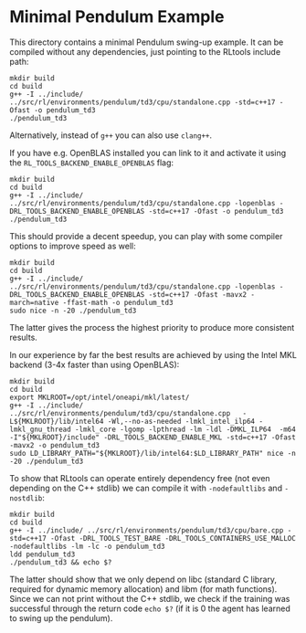 # Minimal Pendulum Example
This directory contains a minimal Pendulum swing-up example. It can be compiled without any dependencies, just pointing to the RLtools include path:

```
mkdir build
cd build
g++ -I ../include/ ../src/rl/environments/pendulum/td3/cpu/standalone.cpp -std=c++17 -Ofast -o pendulum_td3
./pendulum_td3
```

Alternatively, instead of `g++` you can also use `clang++`.

If you have e.g. OpenBLAS installed you can link to it and activate it using the `RL_TOOLS_BACKEND_ENABLE_OPENBLAS` flag:

```
mkdir build
cd build
g++ -I ../include/ ../src/rl/environments/pendulum/td3/cpu/standalone.cpp -lopenblas -DRL_TOOLS_BACKEND_ENABLE_OPENBLAS -std=c++17 -Ofast -o pendulum_td3
./pendulum_td3
```

This should provide a decent speedup, you can play with some compiler options to improve speed as well:
```
mkdir build
cd build
g++ -I ../include/ ../src/rl/environments/pendulum/td3/cpu/standalone.cpp -lopenblas -DRL_TOOLS_BACKEND_ENABLE_OPENBLAS -std=c++17 -Ofast -mavx2 -march=native -ffast-math -o pendulum_td3
sudo nice -n -20 ./pendulum_td3
```
The latter gives the process the highest priority to produce more consistent results.

In our experience by far the best results are achieved by using the Intel MKL backend (3-4x faster than using OpenBLAS):
```
mkdir build
cd build
export MKLROOT=/opt/intel/oneapi/mkl/latest/
g++ -I ../include/ ../src/rl/environments/pendulum/td3/cpu/standalone.cpp   -L${MKLROOT}/lib/intel64 -Wl,--no-as-needed -lmkl_intel_ilp64 -lmkl_gnu_thread -lmkl_core -lgomp -lpthread -lm -ldl -DMKL_ILP64  -m64  -I"${MKLROOT}/include" -DRL_TOOLS_BACKEND_ENABLE_MKL -std=c++17 -Ofast -mavx2 -o pendulum_td3
sudo LD_LIBRARY_PATH="${MKLROOT}/lib/intel64:$LD_LIBRARY_PATH" nice -n -20 ./pendulum_td3
```

To show that RLtools can operate entirely dependency free (not even depending on the C++ stdlib) we can compile it with `-nodefaultlibs` and `-nostdlib`:
```
mkdir build
cd build
g++ -I ../include/ ../src/rl/environments/pendulum/td3/cpu/bare.cpp -std=c++17 -Ofast -DRL_TOOLS_TEST_BARE -DRL_TOOLS_CONTAINERS_USE_MALLOC -nodefaultlibs -lm -lc -o pendulum_td3
ldd pendulum_td3
./pendulum_td3 && echo $?
```
The latter should show that we only depend on libc (standard C library, required for dynamic memory allocation) and libm (for math functions). Since we can not print without the C++ stdlib, we check if the training was successful through the return code `echo $?` (if it is 0 the agent has learned to swing up the pendulum).
